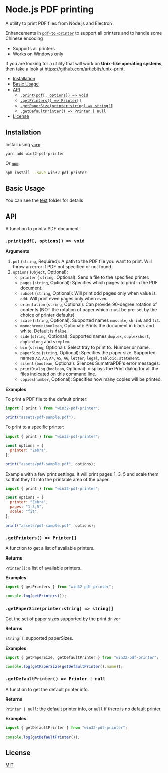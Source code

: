 # Node.js PDF printing

A utility to print PDF files from Node.js and Electron.

Enhancements in [`pdf-to-printer`](https://github.com/artiebits/pdf-to-printer) to support all printers and to handle some Chinese encoding

- Supports all printers
- Works on Windows only

If you are looking for a utility that will work on **Unix-like operating systems**, then take a look
at https://github.com/artiebits/unix-print.

- [Installation](#installation)
- [Basic Usage](#basic-usage)
- [API](#api)
  - [`.print(pdf[, options]) => void`](#printpdf-options--void)
  - [`.getPrinters() => Printer[]`](#getprinters--printer)
  - [`.getPaperSize(printer:string) => string[]`](#getpapersizeprinterstring--string)
  - [`.getDefaultPrinter() => Printer | null`](#getdefaultprinter--printer--null)
- [License](#license)

<!-- END doctoc generated TOC please keep comment here to allow auto update -->

## Installation

Install using [`yarn`](https://yarnpkg.com/):

```bash
yarn add win32-pdf-printer
```

Or [`npm`](https://www.npmjs.com/):

```bash
npm install --save win32-pdf-printer
```

## Basic Usage

You can see the [test](https://github.com/mlmdflr/win32-pdf-printer/tree/main/test) folder for details

## API

A function to print a PDF document.

### `.print(pdf[, options]) => void`

**Arguments**

1. `pdf` (`string`, Required): A path to the PDF file you want to print. Will throw an error if PDF not specified or not found.
2. `options` (`Object`, Optional):
   - `printer` ( `string`, Optional): Send a file to the specified printer.
   - `pages` (`string`, Optional): Specifies which pages to print in the PDF document.
   - `subset` (`string`, Optional): Will print odd pages only when value is `odd`. Will print even pages only when `even`.
   - `orientation` (`string`, Optional): Can provide 90-degree rotation of contents (NOT the rotation of paper which must be pre-set by the choice of printer defaults).
   - `scale` (`string`, Optional): Supported names `noscale`, `shrink` and `fit`.
   - `monochrome` (`boolean`, Optional): Prints the document in black and white. Default is `false`.
   - `side` (`string`, Optional): Supported names `duplex`, `duplexshort`, `duplexlong` and `simplex`.
   - `bin` (`string`, Optional): Select tray to print to. Number or name.
   - `paperSize` (`string`, Optional): Specifies the paper size. Supported names `A2`, `A3`, `A4`, `A5`, `A6`, `letter`, `legal`, `tabloid`, `statement`.
   - `silent` (`boolean`, Optional): Silences SumatraPDF's error messages.
   - `printDialog` (`boolean`, Optional): displays the Print dialog for all the files indicated on this command line.
   - `copies`(`number`, Optional): Specifies how many copies will be printed.

**Examples**

To print a PDF file to the default printer:

```javascript
import { print } from "win32-pdf-printer";

print("assets/pdf-sample.pdf");
```

To print to a specific printer:

```javascript
import { print } from "win32-pdf-printer";

const options = {
  printer: "Zebra",
};

print("assets/pdf-sample.pdf", options);
```

Example with a few print settings. It will print pages 1, 3, 5 and scale them so that they fit into the printable area of the paper.

```javascript
import { print } from "win32-pdf-printer";

const options = {
  printer: "Zebra",
  pages: "1-3,5",
  scale: "fit",
};

print("assets/pdf-sample.pdf", options);
```

### `.getPrinters() => Printer[]`

A function to get a list of available printers.

**Returns**

`Printer[]`: a list of available printers.

**Examples**

```javascript
import { getPrinters } from "win32-pdf-printer";

console.log(getPrinters());
```

### `.getPaperSize(printer:string) => string[]`

Get the set of paper sizes supported by the print driver

**Returns**

`string[]`: supported paperSizes.

**Examples**

```javascript
import { getPaperSize, getDefaultPrinter } from "win32-pdf-printer";

console.log(getPaperSize(getDefaultPrinter().name));
```

### `.getDefaultPrinter() => Printer | null`

A function to get the default printer info.

**Returns**

`Printer | null`: the default printer info, or `null` if there is no default printer.

**Examples**

```javascript
import { getDefaultPrinter } from "win32-pdf-printer";

console.log(getDefaultPrinter());
```

## License

[MIT](LICENSE)
